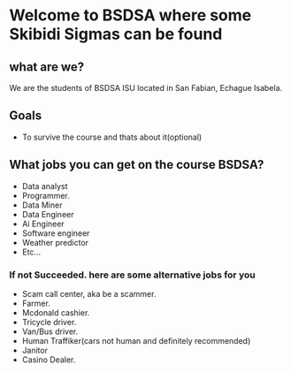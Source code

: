 # Welcome to BSDSA where some Skibidi Sigmas can be found

## what are we?

We are the students of BSDSA ISU located in San Fabian, Echague Isabela.

## Goals

- To survive the course and thats about it(optional)

## What jobs you can get on the course BSDSA?

- Data analyst
- Programmer.
- Data Miner
- Data Engineer
- Ai Engineer
- Software engineer
- Weather predictor
- Etc...

### If not Succeeded. here are some alternative jobs for you

- Scam call center, aka be a scammer.
- Farmer.
- Mcdonald cashier.
- Tricycle driver.
- Van/Bus driver.
- Human Traffiker(cars not human and definitely recommended)
- Janitor
- Casino Dealer.
